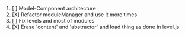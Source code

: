 1. [ ] Model-Component architecture
2. [X] Refactor moduleManager and use it more times
3. [ ] Fix levels and most of modules
4. [X] Erase 'content' and 'abstractor' and load thing as done in level.js
